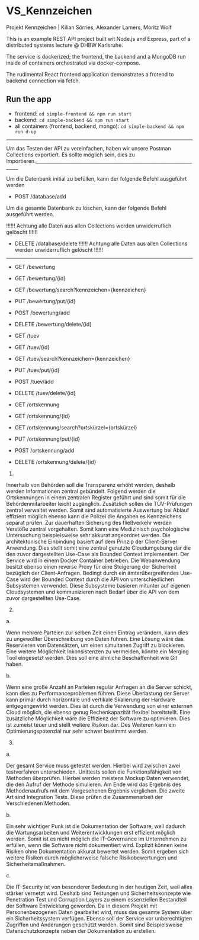 
# VS_Kennzeichen
Projekt Kennzeichen | Kilian Sörries, Alexander Lamers, Moritz Wolf


This is an example REST API project built wit Node.js and Express,
part of a distributed systems lecture @ DHBW Karlsruhe.

The service is dockerized; the frontend, the backend and a MongoDB
run inside of containers orchestrated via docker-compose.

The rudimental React frontend application demonstrates a frotend to
backend connection via fetch.

## Run the app 

- frontend: `cd simple-frontend && npm run start`
- backend: `cd simple-backend && npm run start`
- all containers (frontend, backend, mongo): `cd simple-backend && npm run d-up`

_______________________________________________________________________
Um das Testen der API zu vereinfachen, haben wir unsere Postman Collections exportiert. Es sollte möglich sein, dies zu Importieren._______________________________________________________________________

Um die Datenbank initial zu befüllen, kann der folgende Befehl ausgeführt werden
- POST /database/add
 
Um die gesamte Datenbank zu löschen, kann der folgende Befehl ausgeführt werden. 

!!!!!! Achtung alle Daten aus allen Collections werden unwiderruflich gelöscht !!!!!!
- DELETE /database/delete
 !!!!!! Achtung alle Daten aus allen Collections werden unwiderruflich gelöscht !!!!!!
_______________________________________________________________________


- GET /bewertung
- GET /bewertung/{id}
- GET /bewertung/search?kennzeichen={kennzeichen}
- PUT /bewertung/put/{id}
- POST /bewertung/add
- DELETE /bewertung/delete/{id}


- GET /tuev
- GET /tuev/{id}
- GET /tuev/search?kennzeichen={kennzeichen}
- PUT /tuev/put/{id}
- POST /tuev/add
- DELETE /tuev/delete/{id}


- GET /ortskennung
- GET /ortskennung/{id}
- GET /ortskennung/search?ortskürzel={ortskürzel}
- PUT /ortskennung/put/{id}
- POST /ortskennung/add
- DELETE /ortskennung/delete/{id}

1.
Innerhalb von Behörden soll die Transparenz erhöht werden, deshalb werden Informationen zentral gebündelt. Folgend werden die Ortskennungen in einem zentralen Register geführt und sind somit für die Behördenmitarbeiter leicht zugänglich. Zusätzlich sollen die TÜV-Prüfungen zentral verwaltet werden. Somit sind automatisierte Auswertung bei Ablauf effizient möglich ebenso kann die Polizei die Angaben es Kennzeichens separat prüfen. Zur dauerhaften Sicherung des fließverkehr werden Verstöße zentral vorgehalten. Somit kann eine Medizinisch psychologische Untersuchung beispielsweise sehr akkurat angeordnet werden.
Die architektonische Einbindung basiert auf dem Prinzip der Client-Server Anwendung. Dies stellt somit eine zentral genutzte Cloudumgebung dar die den zuvor dargestellten Use-Case als Bounded Context implementiert. Der Service wird in einem Docker Container betrieben. Die Webanwendung besitzt ebenso einen reverse Proxy für eine Steigerung der Sicherheit bezüglich der Client-Anfragen. 
Bedingt durch ein ämterübergreifendes Use-Case wird der Bounded Context durch die API von unterschiedlichen Subsystemen verwendet. Diese Subsysteme basieren mitunter auf eigenen Cloudsystemen und kommunizieren nach Bedarf über die API von dem zuvor dargestellten Use-Case.


2.

a.

Wenn mehrere Parteien zur selben Zeit einen Eintrag verändern, kann dies zu ungewollter Überschreibung von Daten führen. Eine Lösung wäre das Reservieren von Datensätzen, um einen simultanen Zugriff zu blockieren. Eine weitere Möglichkeit Inkonsistenzen zu vermeiden, könnte ein Merging Tool eingesetzt werden. Dies soll eine ähnliche Beschaffenheit wie Git haben.

b.

Wenn eine große Anzahl an Parteien regulär Anfragen an die Server schickt, kann dies zu Performanceproblemen führen. Diese Überlastung der Server kann primär durch horizontale und vertikale Skalierung der Hardware entgegengewirkt werden. Dies ist durch die Verwendung von einer externen Cloud möglich, die ebenso genug Rechenkapazität flexibel bereitstellt. Eine zusätzliche Möglichkeit wäre die Effizienz der Software zu optimieren. Dies ist zumeist teuer und stellt weitere Risiken dar. Des Weiteren kann ein Optimierungspotenzial nur sehr schwer bestimmt werden.


3.

a.

Der gesamt Service muss getestet werden. Hierbei wird zwischen zwei testverfahren unterschieden. Unittests sollen die Funktionsfähigkeit von Methoden überprüfen. Hierbei werden meistens Mockup Daten verwendet, die den Aufruf der Methode simulieren. Am Ende wird das Ergebnis des Methodenaufrufs mit dem Vorgesehenen Ergebnis verglichen. Die zweite Art sind Integration Tests. Diese prüfen die Zusammenarbeit der Verschiedenen Methoden.

b.

Ein sehr wichtiger Punk ist die Dokumentation der Software, weil dadurch die Wartungsarbeiten und Weiterentwicklungen erst effizient möglich werden. Somit ist es nicht möglich die IT-Governance im Unternehmen zu erfüllen, wenn die Software nicht dokumentiert wird. Explizit können keine Risiken ohne Dokumentation akkurat bewertet werden. Somit ergeben sich weitere Risiken durch möglicherweise falsche Risikobewertungen und Sicherheitsmaßnahmen.

c.

Die IT-Security ist von besonderer Bedeutung in der heutigen Zeit, weil alles stärker vernetzt wird. Deshalb sind Testungen und Sicherheitskonzepte wie Penetration Test und Corruption Layers zu einem essenziellen Bestandteil der Software Entwicklung geworden. Da in diesem Projekt mit Personenbezogenen Daten gearbeitet wird, muss das gesamte System über ein Sicherheitssystem verfügen. Ebenso soll der Service vor unberechtigten Zugriffen und Änderungen geschützt werden. Somit sind Beispielsweise Datenschutzkonzepte neben der Dokumentation zu erstellen.
